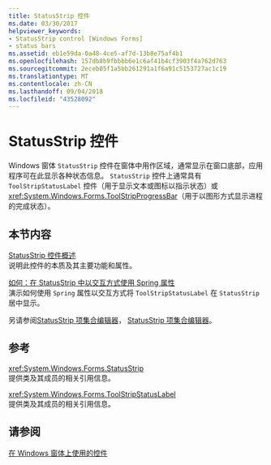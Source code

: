 ```yaml
---
title: StatusStrip 控件
ms.date: 03/30/2017
helpviewer_keywords:
- StatusStrip control [Windows Forms]
- status bars
ms.assetid: eb1e59da-0a48-4ce5-af7d-13b8e75af4b1
ms.openlocfilehash: 157db8b9fbbbb6e1c6af41b4cf3903f4a762d763
ms.sourcegitcommit: 2eceb05f1a5bb261291a1f6a91c5153727ac1c19
ms.translationtype: MT
ms.contentlocale: zh-CN
ms.lasthandoff: 09/04/2018
ms.locfileid: "43528092"
---
```

# <a name="statusstrip-control"></a>StatusStrip 控件
Windows 窗体 `StatusStrip` 控件在窗体中用作区域，通常显示在窗口底部，应用程序可在此显示各种状态信息。 `StatusStrip` 控件上通常具有 `ToolStripStatusLabel` 控件（用于显示文本或图标以指示状态）或 <xref:System.Windows.Forms.ToolStripProgressBar>（用于以图形方式显示进程的完成状态）。  
  
## <a name="in-this-section"></a>本节内容  
 [StatusStrip 控件概述](../../../../docs/framework/winforms/controls/statusstrip-control-overview.md)  
 说明此控件的本质及其主要功能和属性。  
  
 [如何：在 StatusStrip 中以交互方式使用 Spring 属性](../../../../docs/framework/winforms/controls/how-to-use-the-spring-property-interactively-in-a-statusstrip.md)  
 演示如何使用 `Spring` 属性以交互方式将 `ToolStripStatusLabel` 在 `StatusStrip` 居中显示。  
  
 另请参阅[StatusStrip 项集合编辑器](https://msdn.microsoft.com/library/ms233631\(v=vs.110\))， [StatusStrip 项集合编辑器](https://msdn.microsoft.com/library/ms233642\(v=vs.110\))。  
  
## <a name="reference"></a>参考  
 <xref:System.Windows.Forms.StatusStrip>  
 提供类及其成员的相关引用信息。  
  
 <xref:System.Windows.Forms.ToolStripStatusLabel>  
 提供类及其成员的相关引用信息。  
  
## <a name="see-also"></a>请参阅  
 [在 Windows 窗体上使用的控件](../../../../docs/framework/winforms/controls/controls-to-use-on-windows-forms.md)
